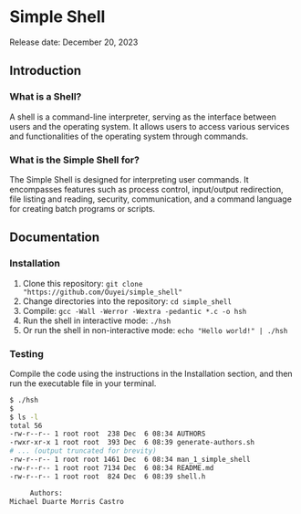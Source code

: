 # Simple Shell
Release date: December 20, 2023

## Introduction

### What is a Shell?

A shell is a command-line interpreter, serving as the interface between users and the operating system. It allows users to access various services and functionalities of the operating system through commands.

### What is the Simple Shell for?

The Simple Shell is designed for interpreting user commands. It encompasses features such as process control, input/output redirection, file listing and reading, security, communication, and a command language for creating batch programs or scripts.

## Documentation

### Installation

1. Clone this repository: `git clone "https://github.com/Ouyei/simple_shell"`
2. Change directories into the repository: `cd simple_shell`
3. Compile: `gcc -Wall -Werror -Wextra -pedantic *.c -o hsh`
4. Run the shell in interactive mode: `./hsh`
5. Or run the shell in non-interactive mode: `echo "Hello world!" | ./hsh`

### Testing

Compile the code using the instructions in the Installation section, and then run the executable file in your terminal.

```bash
$ ./hsh
$
$ ls -l
total 56
-rw-r--r-- 1 root root  238 Dec  6 08:34 AUTHORS
-rwxr-xr-x 1 root root  393 Dec  6 08:39 generate-authors.sh
# ... (output truncated for brevity)
-rw-r--r-- 1 root root 1461 Dec  6 08:34 man_1_simple_shell
-rw-r--r-- 1 root root 7134 Dec  6 08:34 README.md
-rw-r--r-- 1 root root  824 Dec  6 08:39 shell.h

     Authors:
Michael Duarte Morris Castro